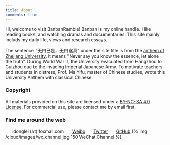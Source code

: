 ```yaml
---
title: About
comments: true
---
```

Hi, welcome to visit BanbanRamble! Banban is my online handle. I like reading books, and watching dramas and documentaries. This site mainly includs my daily life, views and research essays.

The sentence "无曰已是，无曰遂真" under the site title is from the [anthem of Zhejiang University](https://www.bilibili.com/video/av15024170). It means "Never say you know the essence, let alone the truth". During World War II, the University evacuated from Hangzhou to Guizhou due to the invading Imperial Japanese Army. To motivate teachers and students in distress, Prof. Ma Yifu, master of Chinese studies, wrote this University Anthem with classical Chinese.

### Copyright
All materials provided on this site are licensed under a [<i class="fa fa-fw fa-creative-commons"></i> BY-NC-SA 4.0 License](http://creativecommons.org/licenses/by-nc-sa/4.0/). For commercial use, please contact me by email first.

### Find me around the web

　<i class="fa fa-fw fa-envelope"></i>&nbsp;&nbsp;idonglei (at) foxmail.com
　<i class="fa fa-fw fa-weibo"></i>&nbsp;&nbsp;[Weibo](https://weibo.com/1156774800 "@木东三石")
　<i class="fa fa-fw fa-twitter"></i>&nbsp;&nbsp;[Twitter](https://twitter.com/lei2rock "@lei2rock")
　<i class="fa fa-fw fa-github"></i>&nbsp;&nbsp;[GitHub](https://github.com/lei2rock "@lei2rock")
{% img /cloud/images/wx_channel.jpg 150 WeChat Channel %}
